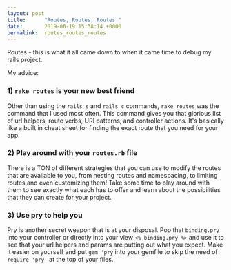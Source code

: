 ```yaml
---
layout: post
title:      "Routes, Routes, Routes "
date:       2019-06-19 15:38:14 +0000
permalink:  routes_routes_routes
---
```



Routes - this is what it all came down to when it came time to debug my rails project. 

My advice: 

### 1) `rake routes` is your new best friend 

Other than using the `rails s` and `rails c` commands, `rake routes` was the command that I used most often. This command gives you that glorious list of url helpers, route verbs, URI patterns, and controller actions. It's basically like a built in cheat sheet for finding the exact route that you need for your app.

### 2) Play around with your `routes.rb` file

There is a TON of different strategies that you can use to modify the routes that are available to you, from nesting routes and namespacing, to limiting routes and even customizing them! Take some time to play around with them to see exactly what each has to offer and learn about the possibilities that they can create for your project. 

### 3) Use pry to help you

Pry is another secret weapon that is at your disposal. Pop that `binding.pry` into your controller or directly into your view `<% binding.pry %>` and use it to see that your url helpers and params are putting out what you expect. Make it easier on yourself and put `gem 'pry` into your gemfile to skip the need of `require 'pry'` at the top of your files. 




